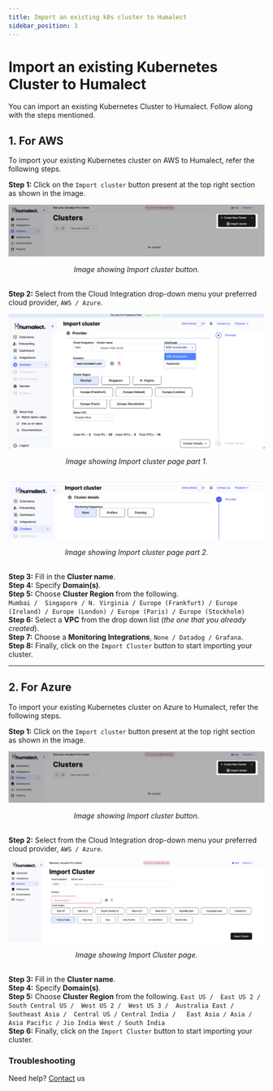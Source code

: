 ```yaml
---
title: Import an existing k8s cluster to Humalect
sidebar_position: 3
---
```





# Import an existing Kubernetes Cluster to Humalect

You can import an existing Kubernetes Cluster to Humalect. Follow along with the steps mentioned. 

## 1. For AWS
To import your existing Kubernetes cluster on AWS to Humalect, refer the following steps.

**Step 1:** Click on the `Import cluster` button present at the top right section as shown in the image.

![import-cluster](./../../static/img/import-cluster.png)
<center><i>Image showing Import cluster button. </i></center><br/>

**Step 2:** Select from the Cloud Integration drop-down menu your preferred cloud provider, `AWS / Azure`.


![import-cluster-2](./../../static/img/import-cluster-2.png)
<center><i>Image showing Import cluster page part 1. </i></center>


<br/>

![import-cluster-2](./../../static/img/import-cluster-3.png)
<center><i>Image showing Import cluster page part 2. </i></center>

<br/>

**Step 3:** Fill in the **Cluster name**. <br/>
**Step 4:** Specify **Domain(s)**. <br/>
**Step 5:** Choose **Cluster Region** from the following.  <br/>
`Mumbai /  Singapore / N. Virginia / Europe (Frankfurt) / Europe (Ireland) / Europe (London) / Europe (Paris) / Europe (Stockholm)
`<br/>
**Step 6:** Select a **VPC** from the drop down list (*the one that you already created*).<br/>
**Step 7:** Choose a **Monitoring Integrations**, `None / Datadog / Grafana`.<br/>
**Step 8:** Finally, click on the `Import Cluster` button to start importing your cluster. <br/>


---

## 2. For Azure
To import your existing Kubernetes cluster on Azure to Humalect, refer the following steps.

**Step 1:** Click on the `Import cluster` button present at the top right section as shown in the image.


![import-cluster](./../../static/img/import-cluster.png)
<center><i>Image showing Import cluster button. </i></center><br/>

**Step 2:** Select from the Cloud Integration drop-down menu your preferred cloud provider, `AWS / Azure`.


![import-cluster-azure](./../../static/img/import-cluster-azure.png)
<center><i>Image showing Import Cluster page. </i></center><br/>

**Step 3:** Fill in the **Cluster name**.<br/>
**Step 4:** Specify **Domain(s)**.<br/>
**Step 5:** Choose **Cluster Region** from the following. 
` East US / 
East US 2 / 
South Central US / 
West US 2 / 
West US 3 / 
Australia East / 
Southeast Asia / 
Central US /
Central India /  
East Asia /
Asia /
Asia Pacific / Jio India West / South India
`<br/>
**Step 6:** Finally, click on the `Import Cluster` button to start importing your cluster. 




### Troubleshooting
Need help? [Contact](./../Contact-us/reach-out-to-us) us

